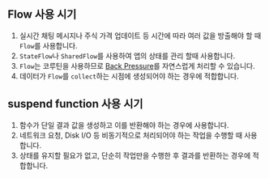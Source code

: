 ## Flow 사용 시기

1. 실시간 채팅 메시지나 주식 가격 업데이트 등 시간에 따라 여러 값을 방출해야 할 때 `Flow`를 사용합니다.  
2.  `StateFlow`나 `SharedFlow`를 사용하여 앱의 상태를 관리 할때 사용합니다.
3. `Flow`는 코루틴을 사용하므로 [Back Pressure](Flow%20BackPressure.md#back-pressure)를 자연스럽게 처리할 수 있습니다.
4. 데이터가 `Flow`를 `collect`하는 시점에 생성되어야 하는 경우에 적합합니다.


## suspend function 사용 시기

1. 함수가 단일 결과 값을 생성하고 이를 반환해야 하는 경우에 사용합니다.
2. 네트워크 요청, Disk I/O 등 비동기적으로 처리되어야 하는 작업을 수행할 때 사용합니다.
3. 상태를 유지할 필요가 없고, 단순히 작업만을 수행한 후 결과를 반환하는 경우에 적합합니다.